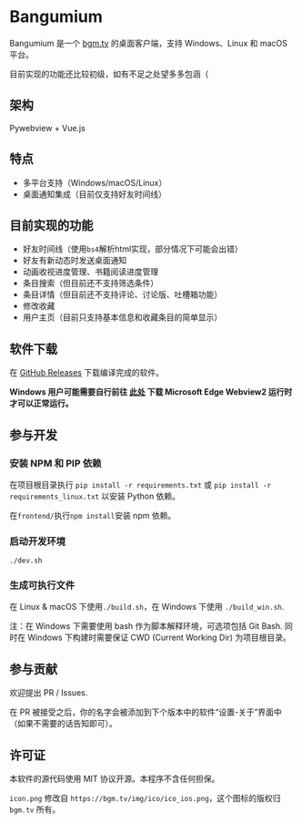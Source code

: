
# Bangumium

Bangumium 是一个 [bgm.tv](https://bgm.tv/) 的桌面客户端，支持 Windows、Linux 和 macOS 平台。

目前实现的功能还比较初级，如有不足之处望多多包涵（

## 架构

Pywebview + Vue.js

## 特点

* 多平台支持（Windows/macOS/Linux）
* 桌面通知集成（目前仅支持好友时间线）

## 目前实现的功能

* 好友时间线（使用`bs4`解析html实现，部分情况下可能会出错）
* 好友有新动态时发送桌面通知
* 动画收视进度管理、书籍阅读进度管理
* 条目搜索（但目前还不支持筛选条件）
* 条目详情（但目前还不支持评论、讨论版、吐槽箱功能）
* 修改收藏
* 用户主页（目前只支持基本信息和收藏条目的简单显示）

## 软件下载

在 [GitHub Releases](https://github.com/Bangumium/Bangumium/releases) 下载编译完成的软件。

**Windows 用户可能需要自行前往 [此处](https://developer.microsoft.com/en-us/microsoft-edge/webview2) 下载 Microsoft Edge Webview2 运行时才可以正常运行。**

## 参与开发

### 安装 NPM 和 PIP 依赖

在项目根目录执行 `pip install -r requirements.txt` 或 `pip install -r requirements_linux.txt` 以安装 Python 依赖。

在`frontend/`执行`npm install`安装 npm 依赖。

### 启动开发环境

```
./dev.sh
```

### 生成可执行文件

在 Linux & macOS 下使用`./build.sh`，在 Windows 下使用 `./build_win.sh`.

注：在 Windows 下需要使用 bash 作为脚本解释环境，可选项包括 Git Bash. 同时在 Windows 下构建时需要保证 CWD (Current Working Dir) 为项目根目录。

## 参与贡献

欢迎提出 PR / Issues.

在 PR 被接受之后，你的名字会被添加到下个版本中的软件“设置-关于”界面中（如果不需要的话告知即可）。

## 许可证

本软件的源代码使用 MIT 协议开源。本程序不含任何担保。

`icon.png` 修改自 `https://bgm.tv/img/ico/ico_ios.png`，这个图标的版权归 `bgm.tv` 所有。
